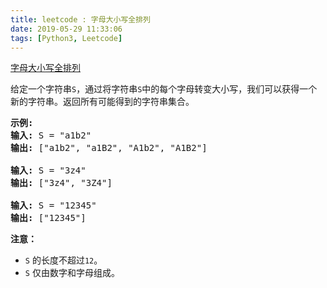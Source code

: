 ```yaml
---
title: leetcode : 字母大小写全排列
date: 2019-05-29 11:33:06
tags: [Python3, Leetcode]
---
```


[字母大小写全排列](https://leetcode-cn.com/problems/letter-case-permutation/)

<p>给定一个字符串<code>S</code>，通过将字符串<code>S</code>中的每个字母转变大小写，我们可以获得一个新的字符串。返回所有可能得到的字符串集合。</p>

<!-- more -->

<pre>
<strong>示例:</strong>
<strong>输入:</strong> S = &quot;a1b2&quot;
<strong>输出:</strong> [&quot;a1b2&quot;, &quot;a1B2&quot;, &quot;A1b2&quot;, &quot;A1B2&quot;]

<strong>输入:</strong> S = &quot;3z4&quot;
<strong>输出:</strong> [&quot;3z4&quot;, &quot;3Z4&quot;]

<strong>输入:</strong> S = &quot;12345&quot;
<strong>输出:</strong> [&quot;12345&quot;]
</pre>

<p><strong>注意：</strong></p>

<ul>
	<li><code>S</code>&nbsp;的长度不超过<code>12</code>。</li>
	<li><code>S</code>&nbsp;仅由数字和字母组成。</li>
</ul>
